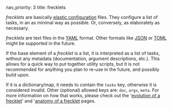 nav_priority: 3
title: frecklets

*frecklets* are basically [elastic configuration](https://frkl.io/blog/to_write) files. They configure a list of tasks, in an as minimal way as possible. Or, conversely, as elaborately as necessary.

*frecklets* are text files in the [YAML](http://yaml.org/) format. Other formats like [JSON](https://www.json.org/) or [TOML](https://github.com/toml-lang/toml) might be supported in the future.

If the base element of a *frecklet* is a list, it is interpreted as a list of tasks, without any metadata (documentation, argument descriptions, etc.). This allows for a quick way to put together utility scripts, but it is not recommended for anything you plan to re-use in the future, and possibly build upon. 

If it is a dictionary/map, it needs to contain the ``tasks`` key, otherwise it is considered invalid. Other (optional) allowed keys are: ``doc``, ``args``, ``meta``. For more information on how that works, please check out the '[evolution of a frecklet](/doc/frecklets/evolution)' and '[anatomy of a frecklet](/doc/frecklets/anatomy) pages.
